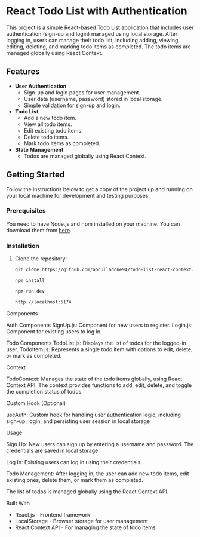 # React Todo List with Authentication

This project is a simple React-based Todo List application that includes user authentication (sign-up and login) managed using local storage. After logging in, users can manage their todo list, including adding, viewing, editing, deleting, and marking todo items as completed. The todo items are managed globally using React Context.

## Features

- **User Authentication**
  - Sign-up and login pages for user management.
  - User data (username, password) stored in local storage.
  - Simple validation for sign-up and login.
- **Todo List**
  - Add a new todo item.
  - View all todo items.
  - Edit existing todo items.
  - Delete todo items.
  - Mark todo items as completed.
- **State Management**
  - Todos are managed globally using React Context.

## Getting Started

Follow the instructions below to get a copy of the project up and running on your local machine for development and testing purposes.

### Prerequisites

You need to have Node.js and npm installed on your machine. You can download them from [here](https://nodejs.org/).

### Installation

1. Clone the repository:

   ```bash
   git clone https://github.com/abdulladone94/todo-list-react-context.git

   npm install

   npm run dev

   http://localhost:5174
   ```

Components

Auth Components
SignUp.js: Component for new users to register.
Login.js: Component for existing users to log in.

Todo Components
TodoList.js: Displays the list of todos for the logged-in user.
TodoItem.js: Represents a single todo item with options to edit, delete, or mark as completed.

Context

TodoContext: Manages the state of the todo items globally, using React Context API. The context provides functions to add, edit, delete, and toggle the completion status of todos.

Custom Hook (Optional)

useAuth: Custom hook for handling user authentication logic, including sign-up, login, and persisting user session in local storage

Usage

Sign Up:
New users can sign up by entering a username and password. The credentials are saved in local storage.

Log In:
Existing users can log in using their credentials.

Todo Management:
After logging in, the user can add new todo items, edit existing ones, delete them, or mark them as completed.

The list of todos is managed globally using the React Context API.

Built With

- React.js - Frontend framework
- LocalStorage - Browser storage for user management
- React Context API - For managing the state of todo items
